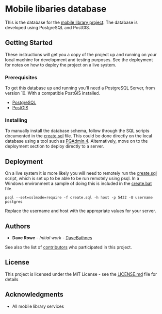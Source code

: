 # Mobile libaries database

This is the database for the [mobile library project](https://blog.librarydata.uk/mobile-library-data-project). The database is developed using PostgreSQL and PostGIS.

## Getting Started

These instructions will get you a copy of the project up and running on your local machine for development and testing purposes. See the deployment for notes on how to deploy the project on a live system.

### Prerequisites

To get this database up and running you'll need a PostgreSQL Server, from version 10. With a compatible PostGIS installed.

- [PostgreSQL](https://www.postgresql.org/)
- [PostGIS](https://postgis.net/)

### Installing

To manually install the database schema, follow through the SQL scripts documented in the [create.sql](create.sql) file. This could be done directly on the local database using a tool such as [PGAdmin 4](https://www.pgadmin.org/download/). Alternatively, move on to the deployment section to deploy directly to a server.

## Deployment

On a live system it is more likely you will need to remotely run the [create.sql](create.sql) script, which is set up to be able to be run remotely using psql. In a Windows environment a sample of doing this is included in the [create.bat](create.bat) file.

```console
psql --set=sslmode=require -f create.sql -h host -p 5432 -U username postgres
```

Replace the username and host with the appropriate values for your server.

## Authors

- **Dave Rowe** - *Initial work* - [DaveBathnes](https://github.com/DaveBathnes)

See also the list of [contributors](https://github.com/librarieshacked/mobilelibraries-database/contributors) who participated in this project.

## License

This project is licensed under the MIT License - see the [LICENSE.md](LICENSE.md) file for details

## Acknowledgments

- All mobile library services
